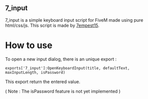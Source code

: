 ## 7_input

7_input is a simple keyboard input script for FiveM made using pure html/css/js.
This script is made by [7empest15](https://github.com/7empest15).

# How to use 

To open a new input dialog, there is an unique export :

`exports['7_input']:OpenKeyboardInput(title, defaultText, maxInputLength, isPassword)`

This export return the entered value. 


( Note : The isPassword feature is not yet implemented )